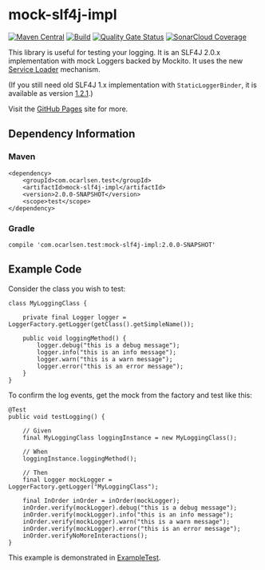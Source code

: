 # mock-slf4j-impl

[![Maven Central](https://img.shields.io/maven-central/v/com.ocarlsen.test/mock-slf4j-impl.svg?label=Maven%20Central)](https://search.maven.org/search?q=g:%22com.ocarlsen.test%22%20AND%20a:%22mock-slf4j-impl%22)
[![Build](https://github.com/ocarlsen/mock-slf4j-impl/actions/workflows/build.yml/badge.svg)](https://github.com/ocarlsen/mock-slf4j-impl/actions/workflows/build.yml)
[![Quality Gate Status](https://sonarcloud.io/api/project_badges/measure?project=ocarlsen_mock-slf4j-impl&metric=alert_status)](https://sonarcloud.io/dashboard?id=ocarlsen_mock-slf4j-impl)
[![SonarCloud Coverage](https://sonarcloud.io/api/project_badges/measure?project=ocarlsen_mock-slf4j-impl&metric=coverage)](https://sonarcloud.io/component_measures/metric/coverage/list?id=ocarlsen_mock-slf4j-impl)

This library is useful for testing your logging. 
It is an SLF4J 2.0.x implementation with mock Loggers backed by Mockito.
It uses the new [Service Loader](https://www.slf4j.org/faq.html#changesInVersion200) mechanism.

(If you still need old SLF4J 1.x implementation with `StaticLoggerBinder`,
it is available as version [1.2.1](https://repo.maven.apache.org/maven2/com/ocarlsen/test/mock-slf4j-impl/1.2.1/).)


Visit the [GitHub Pages](https://ocarlsen.github.io/mock-slf4j-impl/) site for more.

## Dependency Information

### Maven

    <dependency>
        <groupId>com.ocarlsen.test</groupId>
        <artifactId>mock-slf4j-impl</artifactId>
        <version>2.0.0-SNAPSHOT</version>
        <scope>test</scope>
    </dependency>

### Gradle

    compile 'com.ocarlsen.test:mock-slf4j-impl:2.0.0-SNAPSHOT'

## Example Code

Consider the class you wish to test:

    class MyLoggingClass {

        private final Logger logger = LoggerFactory.getLogger(getClass().getSimpleName());

        public void loggingMethod() {
            logger.debug("this is a debug message");
            logger.info("this is an info message");
            logger.warn("this is a warn message");
            logger.error("this is an error message");
        }
    }

To confirm the log events, get the mock from the factory and test like this:

    @Test
    public void testLogging() {

        // Given
        final MyLoggingClass loggingInstance = new MyLoggingClass();

        // When
        loggingInstance.loggingMethod();

        // Then
        final Logger mockLogger = LoggerFactory.getLogger("MyLoggingClass");

        final InOrder inOrder = inOrder(mockLogger);
        inOrder.verify(mockLogger).debug("this is a debug message");
        inOrder.verify(mockLogger).info("this is an info message");
        inOrder.verify(mockLogger).warn("this is a warn message");
        inOrder.verify(mockLogger).error("this is an error message");
        inOrder.verifyNoMoreInteractions();
    }

This example is demonstrated in
[ExampleTest](https://github.com/ocarlsen/mock-slf4j-impl/blob/main/src/test/java/com/ocarlsen/test/ExampleTest.java).


